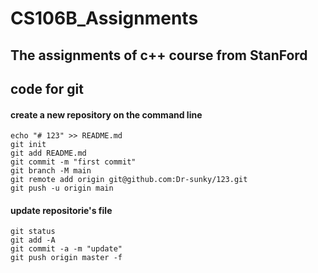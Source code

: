 # CS106B_Assignments
## The assignments of c++ course from StanFord
## code for git
#### create a new repository on the command line

    echo "# 123" >> README.md
    git init
    git add README.md
    git commit -m "first commit"
    git branch -M main
    git remote add origin git@github.com:Dr-sunky/123.git
    git push -u origin main

#### update repositorie's file

    git status
    git add -A
    git commit -a -m "update"
    git push origin master -f

